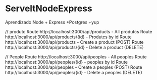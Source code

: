 # ServeltNodeExpress
Aprendizado Node + Express +Postgres +yup

// produtc
Route http://localhost:3000/api/products  - All produtcs
Route http://localhost:3000/api/products/{id}  - Produtcs by id
Route http://localhost:3000/api/products  - Create a product (POST)
Route http://localhost:3000/api/products/{id}   - Delete a product (DELETE)

// People
Route http://localhost:3000/api/peoples  - All peoples
Route http://localhost:3000/api/peoples/{id}  - peoples by id
Route http://localhost:3000/api/peoples  - Create a peoples (POST)
Route http://localhost:3000/api/peoples/{id} - Delete a peoples (DELETE)

